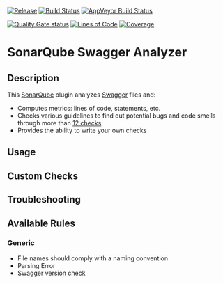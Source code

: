 [![Release](https://img.shields.io/github/release/zouftou/sonar-swagger-plugin.svg)](https://github.com/zouftou/sonar-swagger-plugin/releases/latest)
[![Build Status](https://api.travis-ci.org/zouftou/sonar-swagger-plugin.svg?branch=master)](https://travis-ci.org/zouftou/sonar-swagger-plugin)
[![AppVeyor Build Status](https://ci.appveyor.com/api/projects/status/imfckm45thk6vvh4/branch/master?svg=true)](https://ci.appveyor.com/project/zouftou/sonar-swagger-plugin/branch/master)

[![Quality Gate status](https://sonarcloud.io/api/project_badges/measure?project=org.codehaus.sonar-plugins.swagger%3Aswagger&metric=alert_status)](https://sonarcloud.io/dashboard?id=org.codehaus.sonar-plugins.swagger%3Aswagger)
[![Lines of Code](https://sonarcloud.io/api/project_badges/measure?project=org.codehaus.sonar-plugins.swagger%3Aswagger&metric=ncloc)](https://sonarcloud.io/dashboard?id=org.codehaus.sonar-plugins.swagger%3Aswagger)
[![Coverage](https://sonarcloud.io/api/project_badges/measure?project=org.codehaus.sonar-plugins.swagger%3Aswagger&metric=coverage)](https://sonarcloud.io/dashboard?id=org.codehaus.sonar-plugins.swagger%3Aswagger)

# SonarQube Swagger Analyzer

## Description
This [SonarQube](http://www.sonarqube.org) plugin analyzes [Swagger](https://swagger.io/) files and:

 * Computes metrics: lines of code, statements, etc.
 * Checks various guidelines to find out potential bugs and code smells through more than [12 checks](#available-rules)
 * Provides the ability to write your own checks
 
 
## Usage
 
 
 
## Custom Checks
 
 
 
## Troubleshooting
 
 
 
## Available Rules

### Generic
* File names should comply with a naming convention
* Parsing Error
* Swagger version check